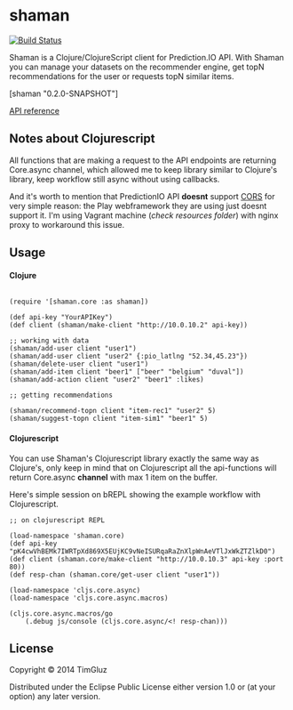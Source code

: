# shaman

[![Build Status](https://travis-ci.org/timgluz/shaman.svg)](https://travis-ci.org/timgluz/shaman)


Shaman is a Clojure/ClojureScript client for Prediction.IO API. 
With Shaman you can manage your datasets on the recommender engine, get topN recommendations for the user or requests topN similar items.

[shaman "0.2.0-SNAPSHOT"]

[API reference](http://timgluz.github.io/shaman/shaman.core.html)

## Notes about Clojurescript

All functions that are making a request to the API endpoints are returning Core.async channel, which allowed me to keep library similar to Clojure's library, keep workflow still async without using callbacks.

And it's worth to mention that PredictionIO API **doesnt** support [CORS](https://en.wikipedia.org/wiki/Cross-origin_resource_sharing) for very simple reason: the Play webframework they are using just doesnt support it. I'm using Vagrant machine (*check resources folder*) with nginx proxy to workaround this issue. 


## Usage

#### Clojure

```

(require '[shaman.core :as shaman])

(def api-key "YourAPIKey")
(def client (shaman/make-client "http://10.0.10.2" api-key))

;; working with data
(shaman/add-user client "user1")
(shaman/add-user client "user2" {:pio_latlng "52.34,45.23"})
(shaman/delete-user client "user1")
(shaman/add-item client "beer1" ["beer" "belgium" "duval"])
(shaman/add-action client "user2" "beer1" :likes)

;; getting recommendations

(shaman/recommend-topn client "item-rec1" "user2" 5)
(shaman/suggest-topn client "item-sim1" "beer1" 5)
```

#### Clojurescript

You can use Shaman's Clojurescript library exactly the same way as Clojure's, only keep in mind that on Clojurescript all the api-functions will return Core.async **channel** with max 1 item on the buffer.

Here's simple session on bREPL showing the example workflow with Clojurescript.

```
;; on clojurescript REPL

(load-namespace 'shaman.core)
(def api-key "pK4cwVhBEMk7IWRTpXd869X5EUjKC9vNeISURqaRaZnXlpWnAeVTlJxWkZTZlkD0")
(def client (shaman.core/make-client "http://10.0.10.3" api-key :port 80))
(def resp-chan (shaman.core/get-user client "user1"))

(load-namespace 'cljs.core.async)
(load-namespace 'cljs.core.async.macros)

(cljs.core.async.macros/go 
	(.debug js/console (cljs.core.async/<! resp-chan)))

```


## License

Copyright © 2014 TimGluz

Distributed under the Eclipse Public License either version 1.0 or (at
your option) any later version.
